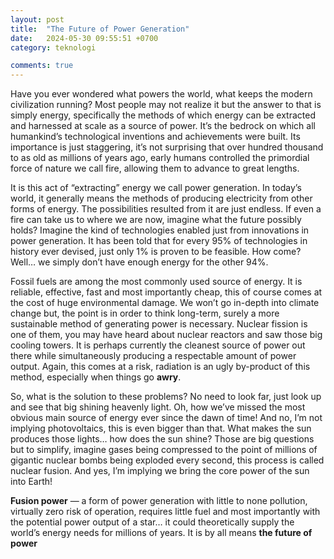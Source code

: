 ```yaml
---
layout: post
title:  "The Future of Power Generation"
date:   2024-05-30 09:55:51 +0700
category: teknologi

comments: true
---
```


Have you ever wondered what powers the world, what keeps the modern civilization running?<!--more--> Most people may not realize it but the answer to that is simply energy, specifically the methods of which energy can be extracted and harnessed at scale as a source of power. It’s the bedrock on which all humankind’s technological inventions and achievements were built. Its importance is just staggering, it’s not surprising that over hundred thousand to as old as millions of years ago, early humans controlled the primordial force of nature we call fire, allowing them to advance to great lengths.

It is this act of “extracting” energy we call power generation. In today’s world, it generally means the methods of producing electricity from other forms of energy. The possibilities resulted from it are just endless. If even a fire can take us to where we are now, imagine what the future possibly holds? Imagine the kind of technologies enabled just from innovations in power generation. It has been told that for every 95% of technologies in history ever devised, just only 1% is proven to be feasible. How come? Well… we simply don’t have enough energy for the other 94%.

Fossil fuels are among the most commonly used source of energy. It is reliable, effective, fast and most importantly cheap, this of course comes at the cost of huge environmental damage. We won’t go in-depth into climate change but, the point is in order to think long-term, surely a more sustainable method of generating power is necessary. Nuclear fission is one of them, you may have heard about nuclear reactors and saw those big cooling towers. It is perhaps currently the cleanest source of power out there while simultaneously producing a respectable amount of power output. Again, this comes at a risk, radiation is an ugly by-product of this method, especially when things go __awry__.

So, what is the solution to these problems? No need to look far, just look up and see that big shining heavenly light. Oh, how we’ve missed the most obvious main source of energy ever since the dawn of time! And no, I’m not implying photovoltaics, this is even bigger than that. What makes the sun produces those lights… how does the sun shine? Those are big questions but to simplify, imagine gases being compressed to the point of millions of gigantic nuclear bombs being exploded every second, this process is called nuclear fusion. And yes, I’m implying we bring the core power of the sun into Earth!

**Fusion power** — a form of power generation with little to none pollution, virtually zero risk of operation, requires little fuel and most importantly with the potential power output of a star… it could theoretically supply the world’s energy needs for millions of years. It is by all means **the future of power**
